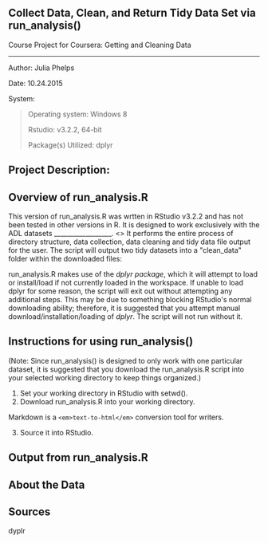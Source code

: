 ## Collect Data, Clean, and Return Tidy Data Set via run_analysis()
Course Project for Coursera:  Getting and Cleaning Data

--------------------
Author:  Julia Phelps

Date:  10.24.2015

System:
<blockquote>
Operating system:  Windows 8

Rstudio:  v3.2.2, 64-bit

Package(s) Utilized:  dplyr
</blockquote>

## Project Description:

## Overview of run_analysis.R

This version of run_analysis.R was wrtten in RStudio v3.2.2 and has not been tested in other versions in R.  It is designed to work exclusively with the ADL datasets __________________.  <<size>>  It performs the entire process of directory structure, data collection, data cleaning and tidy data file output for the user.  The script will output two tidy datasets into a "clean_data" folder within the downloaded files:

run_analysis.R makes use of the *dplyr package*, which it will attempt to load or install/load if not currently loaded in the workspace.  If unable to load dplyr for some reason, the script will exit out without attempting any additional steps.  This may be due to something blocking RStudio's normal downloading ability; therefore, it is suggested that you attempt manual download/installation/loading of *dplyr*.  The script will not run without it.

## Instructions for using run_analysis()

(Note:  Since run_analysis() is designed to only work with one particular dataset, it is suggested that you download the run_analysis.R script into your selected working directory to keep things organized.)

1)  Set your working directory in RStudio with setwd().
2)  Download run_analysis.R into your working directory.

Markdown is a `<em>text-to-html</em>` conversion tool for writers.

3)  Source it into RStudio.  

## Output from run_analysis.R

## About the Data

## Sources

dyplr

